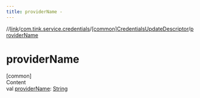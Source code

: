 ```yaml
---
title: providerName -
---
```

//[link](../../index.md)/[com.tink.service.credentials](../index.md)/[[common]CredentialsUpdateDescriptor](index.md)/[providerName](provider-name.md)



# providerName  
[common]  
Content  
val [providerName](provider-name.md): [String](https://kotlinlang.org/api/latest/jvm/stdlib/kotlin/-string/index.html)  



